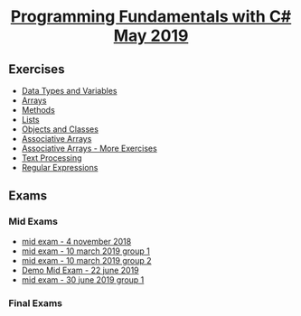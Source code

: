 # <a href="https://softuni.bg/trainings/1439/programming-basics-august-2016" rel="Programming-Basics"><p align="center"> Programming Fundamentals with C# May 2019<p></a>

## Exercises
- <a href="https://github.com/amartinn/SoftUni/tree/master/C%23%20Fundamentals%20May%202019/exercise/Data%20Types%20and%20Variables" > Data Types and Variables </a>
- <a href="https://github.com/amartinn/SoftUni/tree/master/C%23%20Fundamentals%20May%202019/exercise/Arrays%20-%20Exercise" > Arrays </a>
- <a href="https://github.com/amartinn/SoftUni/tree/master/C%23%20Fundamentals%20May%202019/exercise/Methods%20-%20Exercise" > Methods </a>
- <a href="https://github.com/amartinn/SoftUni/tree/master/C%23%20Fundamentals%20May%202019/exercise/Lists%20-%20Exercise" > Lists </a>
- <a href="https://github.com/amartinn/SoftUni/tree/master/C%23%20Fundamentals%20May%202019/exercise/Objects%20and%20Classes%20-%20Exercise" > Objects and Classes </a>
- <a href="https://github.com/amartinn/SoftUni/tree/master/C%23%20Fundamentals%20May%202019/exercise/Associative%20Arrays%20-%20Exercise" > Associative Arrays </a>
- <a href="https://github.com/amartinn/SoftUni/tree/master/C%23%20Fundamentals%20May%202019/exercise/Associative%20Arrays%20-%20More%20Exercise" > Associative Arrays - More Exercises</a>
- <a href="https://github.com/amartinn/SoftUni/tree/master/C%23%20Fundamentals%20May%202019/exercise/Text%20Processing%20-%20Exercise" > Text Processing </a>
- <a href="https://github.com/amartinn/SoftUni/tree/master/C%23%20Fundamentals%20May%202019/exercise/Regular%20Expressions%20-%20Exercise" > Regular Expressions </a>
## Exams
### Mid Exams
- <a href="https://github.com/amartinn/SoftUni/tree/master/C%23%20Fundamentals%20May%202019/exams/mid%20exam%20-%204%20november%202018" > mid exam - 4 november 2018</a>
- <a href="https://github.com/amartinn/SoftUni/tree/master/C%23%20Fundamentals%20May%202019/exams/mid%20exam%20-%2010%20march%202019%20grp%201" > mid exam - 10 march 2019 group 1</a>
- <a href="https://github.com/amartinn/SoftUni/tree/master/C%23%20Fundamentals%20May%202019/exams/mid%20exam%20-%2010%20march%202019%20grp2" > mid exam - 10 march 2019 group 2</a>
- <a href="https://github.com/amartinn/SoftUni/tree/master/C%23%20Fundamentals%20May%202019/exams/Demo%20Mid%20Exam%2022%20june%202019" > Demo Mid Exam  - 22 june 2019</a>
- <a href="https://github.com/amartinn/SoftUni/tree/master/C%23%20Fundamentals%20May%202019/exams/mid%20exam%2030%20june%20grp1" > mid exam - 30 june 2019 group 1</a>
### Final Exams
